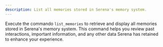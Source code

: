 ```yaml
---
description: List all memories stored in Serena's memory system.
---
```


Execute the commando `list_memories` to retrieve and display all memories stored in Serena's memory system. This command helps you review past interactions, important information, and any other data Serena has retained to enhance your experience.
